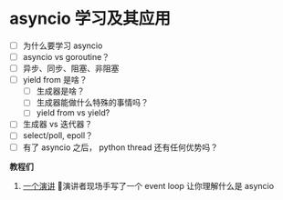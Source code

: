 # asyncio 学习及其应用

- [ ] 为什么要学习 asyncio
- [ ] asyncio vs goroutine？
- [ ] 异步、同步、阻塞、非阻塞
- [ ] yield from 是啥？
    - [ ] 生成器是啥？
    - [ ] 生成器能做什么特殊的事情吗？
    - [ ] yield from vs yield?
- [ ] 生成器 vs 迭代器？
- [ ] select/poll, epoll？
- [ ] 有了 asyncio 之后， python thread 还有任何优势吗？

**教程们**

1. [一个演讲](https://www.youtube.com/watch?v=ZzfHjytDceU) 演讲者现场手写了一个 event loop 让你理解什么是 asyncio
